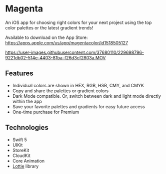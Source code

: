 # Magenta

An iOS app for choosing right colors for your next project using the top color palettes or the latest gradient trends!

Available to download on the App Store: https://apps.apple.com/us/app/magentacolor/id1518505127

https://user-images.githubusercontent.com/37680110/229698796-9221db02-514e-4403-81ba-f26d3cf2803a.MOV

## Features
* Individual colors are shown in HEX, RGB, HSB, CMY, and CMYK
* Copy and share the palettes or gradient colors
* Dark Mode compatible. Or, switch between dark and light mode directly within the app
* Save your favorite palettes and gradients for easy future access
* One-time purchase for Premium

## Technologies
* Swift 5
* UIKit
* StoreKit
* CloudKit
* Core Animation
* [Lottie](https://github.com/airbnb/lottie-ios) library

